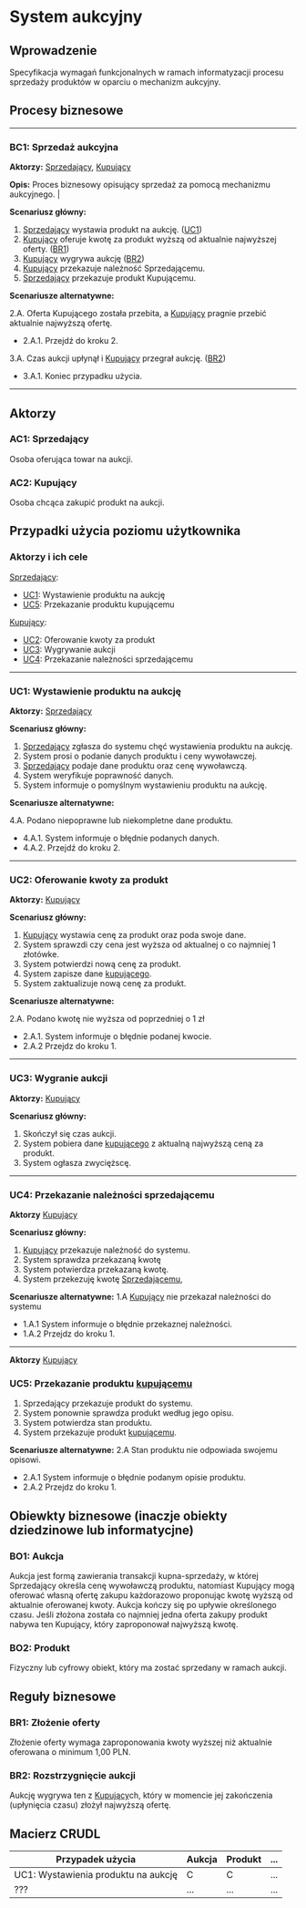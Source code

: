 # System aukcyjny

## Wprowadzenie

Specyfikacja wymagań funkcjonalnych w ramach informatyzacji procesu sprzedaży produktów w oparciu o mechanizm aukcyjny. 

## Procesy biznesowe

---
<a id="bc1"></a>
### BC1: Sprzedaż aukcyjna 

**Aktorzy:** [Sprzedający](#ac1), [Kupujący](#ac2)

**Opis:** Proces biznesowy opisujący sprzedaż za pomocą mechanizmu aukcyjnego. |

**Scenariusz główny:**
1. [Sprzedający](#ac1) wystawia produkt na aukcję. ([UC1](#uc1))
2. [Kupujący](#ac2) oferuje kwotę za produkt wyższą od aktualnie najwyższej oferty. ([BR1](#br1))
3. [Kupujący](#ac2) wygrywa aukcję ([BR2](#br2))
4. [Kupujący](#ac2) przekazuje należność Sprzedającemu.
5. [Sprzedający](#ac1) przekazuje produkt Kupującemu.

**Scenariusze alternatywne:** 

2.A. Oferta Kupującego została przebita, a [Kupujący](#ac2) pragnie przebić aktualnie najwyższą ofertę.
* 2.A.1. Przejdź do kroku 2.

3.A. Czas aukcji upłynął i [Kupujący](#ac2) przegrał aukcję. ([BR2](#br2))
* 3.A.1. Koniec przypadku użycia.

---

## Aktorzy

<a id="ac1"></a>
### AC1: Sprzedający

Osoba oferująca towar na aukcji.

<a id="ac2"></a>
### AC2: Kupujący

Osoba chcąca zakupić produkt na aukcji.


## Przypadki użycia poziomu użytkownika

### Aktorzy i ich cele

[Sprzedający](#ac1):
* [UC1](#uc1): Wystawienie produktu na aukcję
* [UC5](#uc5): Przekazanie produktu kupującemu

[Kupujący](#ac2):
* [UC2](#uc2): Oferowanie kwoty za produkt
* [UC3](#uc3): Wygrywanie aukcji
* [UC4](#uc4): Przekazanie należności sprzedającemu

---
<a id="uc1"></a>

### UC1: Wystawienie produktu na aukcję

**Aktorzy:** [Sprzedający](#ac1)

**Scenariusz główny:**
1. [Sprzedający](#ac1) zgłasza do systemu chęć wystawienia produktu na aukcję.
2. System prosi o podanie danych produktu i ceny wywoławczej.
3. [Sprzedający](#ac1) podaje dane produktu oraz cenę wywoławczą.
4. System weryfikuje poprawność danych.
5. System informuje o pomyślnym wystawieniu produktu na aukcję.

**Scenariusze alternatywne:** 

4.A. Podano niepoprawne lub niekompletne dane produktu.
* 4.A.1. System informuje o błędnie podanych danych.
* 4.A.2. Przejdź do kroku 2.

---

<a id="uc2"></a>


### UC2: Oferowanie kwoty za produkt

**Aktorzy:** [Kupujący](#ac2)

**Scenariusz główny:**
1. [Kupujący](#ac2) wystawia cenę za produkt oraz poda swoje dane.
2. System sprawzdi czy cena jest wyższa od aktualnej o co najmniej 1 złotówke.
3. System potwierdzi nową cenę za produkt.
4. System zapisze dane [kupującego](#ac2).
5. System zaktualizuje nową cenę za produkt.
   

**Scenariusze alternatywne:** 

2.A. Podano kwotę nie wyższa od poprzedniej o 1 zł
* 2.A.1. System informuje o błędnie podanej kwocie.
* 2.A.2 Przejdz do kroku 1.

---


<a id="uc3"></a> 

### UC3: Wygranie aukcji

**Aktorzy:** [Kupujący](#ac2)

**Scenariusz główny:**
1. Skończył się czas aukcji.
2. System pobiera dane [kupującego](#ac2) z aktualną najwyższą ceną za produkt.
3. System ogłasza zwyciężscę.

---


<a id="uc4"></a>

### UC4: Przekazanie należności sprzedającemu

**Aktorzy** [Kupujący](#ac2)

**Scenariusz główny:**
1. [Kupujący](#ac2) przekazuje należność do systemu.
2. System sprawdza przekazaną kwotę
3. System potwierdza przekazaną kwotę.
4. System przekezuję kwotę [Sprzedającemu](#ac1),


**Scenariusze alternatywne:** 
1.A [Kupujący](#ac2) nie przekazał należności do systemu
* 1.A.1 System informuje o błędnie przekaznej należności.
* 1.A.2 Przejdz do kroku 1.

---

<a id="uc5"><a>

**Aktorzy** [Kupujący](#ac2)

### UC5: Przekazanie produktu [kupującemu](#a2)
1. Sprzedający przekazuje produkt do systemu.
2. System ponownie sprawdza produkt według jego opisu.
3. System potwierdza stan produktu.
4. System przekazuje produkt [kupującemu](#a2).

**Scenariusze alternatywne:** 
2.A Stan produktu nie odpowiada swojemu opisowi.
* 2.A.1 System informuje o błędnie podanym opisie produktu.
* 2.A.2 Przejdz do kroku 1.






## Obiewkty biznesowe (inaczje obiekty dziedzinowe lub informatycjne)

### BO1: Aukcja

Aukcja jest formą zawierania transakcji kupna-sprzedaży, w której Sprzedający określa cenę wywoławczą produktu, natomiast Kupujący mogą oferować własną ofertę zakupu każdorazowo proponując kwotę wyższą od aktualnie oferowanej kwoty. Aukcja kończy się po upływie określonego czasu. Jeśli złożona została co najmniej jedna oferta zakupy produkt nabywa ten Kupujący, który zaproponował najwyższą kwotę. 

### BO2: Produkt

Fizyczny lub cyfrowy obiekt, który ma zostać sprzedany w ramach aukcji.

## Reguły biznesowe

<a id="br1"></a>
### BR1: Złożenie oferty

Złożenie oferty wymaga zaproponowania kwoty wyższej niż aktualnie oferowana o minimum 1,00 PLN.


<a id="br2"></a>
### BR2: Rozstrzygnięcie aukcji

Aukcję wygrywa ten z [Kupujący](#ac2)ch, który w momencie jej zakończenia (upłynięcia czasu) złożył najwyższą ofertę.

## Macierz CRUDL


| Przypadek użycia                                  | Aukcja | Produkt | ... |
| ------------------------------------------------- | ------ | ------- | --- |
| UC1: Wystawienia produktu na aukcję               |    C   |    C    | ... |
| ???                                               |  ...   |  ...    | ... |


